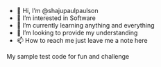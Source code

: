 - 👋 Hi, I’m @shajupaulpaulson
- 👀 I’m interested in Software 
- 🌱 I’m currently learning anything and everything
- 💞️ I’m looking to provide my understanding
- 📫 How to reach me just leave me a note here

<!---
shajupaulpaulson/shajupaulpaulson is a ✨ special ✨ repository because its `README.md` (this file) appears on your GitHub profile.
You can click the Preview link to take a look at your changes.
--->


My sample test code for fun and challenge
